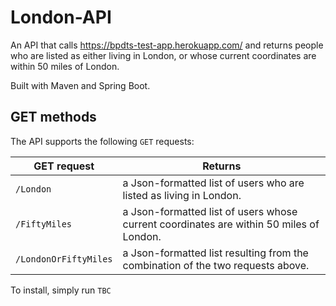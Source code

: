 # London-API

An API that calls https://bpdts-test-app.herokuapp.com/ and returns people who are listed as either living in London, or whose current coordinates are within 50 miles of London.

Built with Maven and Spring Boot.

## GET methods

The API supports the following `GET` requests:

GET request | Returns
------------|--------
`/London`| a Json-formatted list of users who are listed as living in London.
`/FiftyMiles` | a Json-formatted list of users whose current coordinates are within 50 miles of London.
`/LondonOrFiftyMiles` | a Json-formatted list resulting from the combination of the two requests above.

To install, simply run
`TBC`
